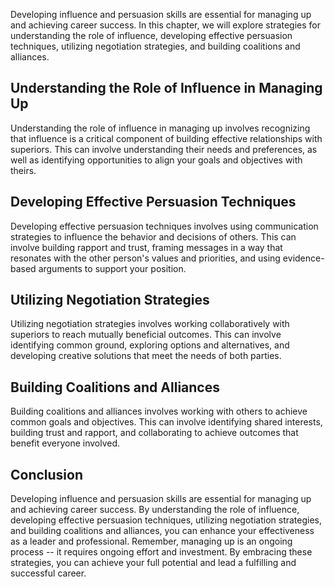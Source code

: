 
Developing influence and persuasion skills are essential for managing up and achieving career success. In this chapter, we will explore strategies for understanding the role of influence, developing effective persuasion techniques, utilizing negotiation strategies, and building coalitions and alliances.

Understanding the Role of Influence in Managing Up
--------------------------------------------------

Understanding the role of influence in managing up involves recognizing that influence is a critical component of building effective relationships with superiors. This can involve understanding their needs and preferences, as well as identifying opportunities to align your goals and objectives with theirs.

Developing Effective Persuasion Techniques
------------------------------------------

Developing effective persuasion techniques involves using communication strategies to influence the behavior and decisions of others. This can involve building rapport and trust, framing messages in a way that resonates with the other person's values and priorities, and using evidence-based arguments to support your position.

Utilizing Negotiation Strategies
--------------------------------

Utilizing negotiation strategies involves working collaboratively with superiors to reach mutually beneficial outcomes. This can involve identifying common ground, exploring options and alternatives, and developing creative solutions that meet the needs of both parties.

Building Coalitions and Alliances
---------------------------------

Building coalitions and alliances involves working with others to achieve common goals and objectives. This can involve identifying shared interests, building trust and rapport, and collaborating to achieve outcomes that benefit everyone involved.

Conclusion
----------

Developing influence and persuasion skills are essential for managing up and achieving career success. By understanding the role of influence, developing effective persuasion techniques, utilizing negotiation strategies, and building coalitions and alliances, you can enhance your effectiveness as a leader and professional. Remember, managing up is an ongoing process -- it requires ongoing effort and investment. By embracing these strategies, you can achieve your full potential and lead a fulfilling and successful career.


